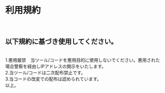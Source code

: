 <h1>利用規約</h1>
<br>
<h2>以下規約に基づき使用してください。</h2>
<br>
<h>1.悪用厳禁　当ツール/コードを悪用目的に使用しないでください。悪用された場合警察を経由しIPアドレスの開示をいたします。
  <br>
  2.当ツール/コードは二次配布禁止です。
  <br>
  3.当コードの改変での配布は認められています。
  <br>
  以上。
  </h>
